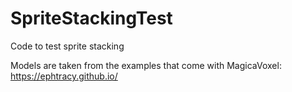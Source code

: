 # SpriteStackingTest
Code to test sprite stacking

Models are taken from the examples that come with MagicaVoxel:
https://ephtracy.github.io/
